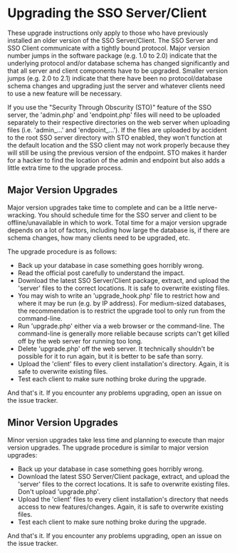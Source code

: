 Upgrading the SSO Server/Client
===============================

These upgrade instructions only apply to those who have previously installed an older version of the SSO Server/Client.  The SSO Server and SSO Client communicate with a tightly bound protocol.  Major version number jumps in the software package (e.g. 1.0 to 2.0) indicate that the underlying protocol and/or database schema has changed significantly and that all server and client components have to be upgraded.  Smaller version jumps (e.g. 2.0 to 2.1) indicate that there have been no protocol/database schema changes and upgrading just the server and whatever clients need to use a new feature will be necessary.

If you use the "Security Through Obscurity (STO)" feature of the SSO server, the 'admin.php' and 'endpoint.php' files will need to be uploaded separately to their respective directories on the web server when uploading files (i.e. 'admin_...' and 'endpoint_...').  If the files are uploaded by accident to the root SSO server directory with STO enabled, they won't function at the default location and the SSO client may not work properly because they will still be using the previous version of the endpoint.  STO makes it harder for a hacker to find the location of the admin and endpoint but also adds a little extra time to the upgrade process.

Major Version Upgrades
----------------------

Major version upgrades take time to complete and can be a little nerve-wracking.  You should schedule time for the SSO server and client to be offline/unavailable in which to work.  Total time for a major version upgrade depends on a lot of factors, including how large the database is, if there are schema changes, how many clients need to be upgraded, etc.

The upgrade procedure is as follows:

* Back up your database in case something goes horribly wrong.
* Read the official post carefully to understand the impact.
* Download the latest SSO Server/Client package, extract, and upload the 'server' files to the correct locations.  It is safe to overwrite existing files.
* You may wish to write an 'upgrade_hook.php' file to restrict how and where it may be run (e.g. by IP address).  For medium-sized databases, the recommendation is to restrict the upgrade tool to only run from the command-line.
* Run 'upgrade.php' either via a web browser or the command-line.  The command-line is generally more reliable because scripts can't get killed off by the web server for running too long.
* Delete 'upgrade.php' off the web server.  It technically shouldn't be possible for it to run again, but it is better to be safe than sorry.
* Upload the 'client' files to every client installation's directory.  Again, it is safe to overwrite existing files.
* Test each client to make sure nothing broke during the upgrade.

And that's it.  If you encounter any problems upgrading, open an issue on the issue tracker.

Minor Version Upgrades
----------------------

Minor version upgrades take less time and planning to execute than major version upgrades. The upgrade procedure is similar to major version upgrades:

* Back up your database in case something goes horribly wrong.
* Download the latest SSO Server/Client package, extract, and upload the 'server' files to the correct locations.  It is safe to overwrite existing files. Don't upload 'upgrade.php'.
* Upload the 'client' files to every client installation's directory that needs access to new features/changes.  Again, it is safe to overwrite existing files.
* Test each client to make sure nothing broke during the upgrade.

And that's it.  If you encounter any problems upgrading, open an issue on the issue tracker.
